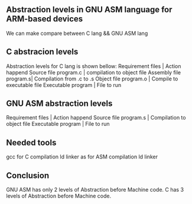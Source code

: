 ## Abstraction levels in GNU ASM language for ARM-based devices
We can make compare between C lang && GNU ASM lang
## C abstracion levels
Abstraction levels for C lang is shown bellow:
Requirement files      | Action happend
Source file program.c  | compilation to object file
Assembly file program.s| Compilation from .c to .s 
Object file program.o  | Compile to executable file
Executable  program  | File to run
## GNU ASM abstraction levels
Requirement files      | Action happend
Source file program.s  |  Compilation to object file
Executable  program    | File to run
## Needed tools
gcc for C compilation
ld  linker
as for ASM compilation
ld linker 
## Conclusion
GNU ASM has only 2 levels of Abstraction before Machine code. C has 3 levels of Abstraction before Machine code.
